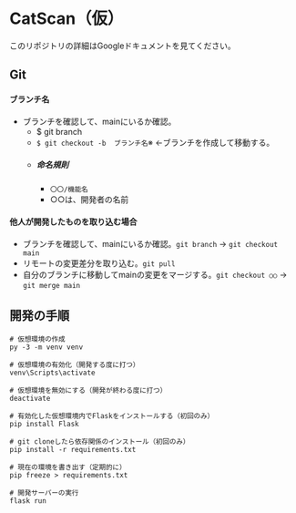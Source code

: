 # CatScan（仮）

このリポジトリの詳細はGoogleドキュメントを見てください。

## Git

#### ブランチ名
 - ブランチを確認して、mainにいるか確認。
   - $ git branch
   - `$ git checkout -b  ブランチ名`※ ←ブランチを作成して移動する。
   - ##### 命名規則
     - `〇〇/機能名`
     - ○○は、開発者の名前
#### 他人が開発したものを取り込む場合
 - ブランチを確認して、mainにいるか確認。`git branch` → `git checkout main`
 - リモートの変更差分を取り込む。`git pull`
 - 自分のブランチに移動してmainの変更をマージする。`git checkout ○○` → `git merge main`


## 開発の手順

```
# 仮想環境の作成
py -3 -m venv venv

# 仮想環境の有効化（開発する度に打つ）
venv\Scripts\activate

# 仮想環境を無効にする（開発が終わる度に打つ）
deactivate

# 有効化した仮想環境内でFlaskをインストールする（初回のみ）
pip install Flask

# git cloneしたら依存関係のインストール（初回のみ）
pip install -r requirements.txt

# 現在の環境を書き出す（定期的に）
pip freeze > requirements.txt

# 開発サーバーの実行
flask run
```
